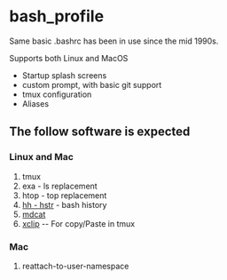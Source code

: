 bash_profile
============

Same basic .bashrc has been in use since the mid 1990s.

Supports both Linux and MacOS

* Startup splash screens
* custom prompt, with basic git support
* tmux configuration
* Aliases


## The follow software is expected

### Linux and Mac

1. tmux
1. exa - ls replacement
1. htop - top replacement
1. [hh - hstr](https://github.com/dvorka/hstr) - bash history
1. [mdcat](https://github.com/lunaryorn/mdcat)
1. [xclip](https://github.com/astrand/xclip) -- For copy/Paste in tmux

### Mac

1. reattach-to-user-namespace
